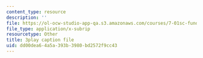```yaml
---
content_type: resource
description: ''
file: https://ol-ocw-studio-app-qa.s3.amazonaws.com/courses/7-01sc-fundamentals-of-biology-fall-2011/dd00dea64a5a393b3980bd2572f9cc43_Rn9zldxtZko.srt
file_type: application/x-subrip
resourcetype: Other
title: 3play caption file
uid: dd00dea6-4a5a-393b-3980-bd2572f9cc43
---
```

